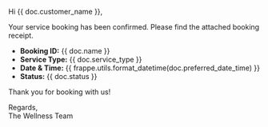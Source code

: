 <p>Hi {{ doc.customer_name }},</p>

<p>Your service booking has been confirmed. Please find the attached booking receipt.</p>

<ul>
  <li><strong>Booking ID:</strong> {{ doc.name }}</li>
  <li><strong>Service Type:</strong> {{ doc.service_type }}</li>
  <li><strong>Date & Time:</strong> {{ frappe.utils.format_datetime(doc.preferred_date_time) }}</li>
  <li><strong>Status:</strong> {{ doc.status }}</li>
</ul>

<p>Thank you for booking with us!</p>

<p>Regards,<br>
The Wellness Team</p>
